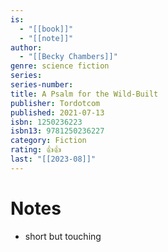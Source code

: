 ```yaml
---
is:
  - "[[book]]"
  - "[[note]]"
author:
  - "[[Becky Chambers]]"
genre: science fiction
series: 
series-number: 
title: A Psalm for the Wild-Built
publisher: Tordotcom
published: 2021-07-13
isbn: 1250236223
isbn13: 9781250236227
category: Fiction
rating: 👍👍
last: "[[2023-08]]"
---
```

# Notes
- short but touching